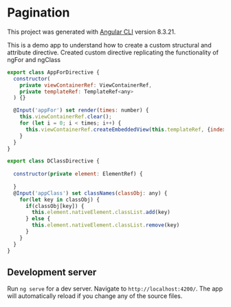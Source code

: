# Pagination

This project was generated with [Angular CLI](https://github.com/angular/angular-cli) version 8.3.21.

This is a demo app to understand how to create a custom structural and attribute directive. Created custom directive replicating the functionality of ngFor and ngClass

```javascript
export class AppForDirective {
  constructor(
    private viewContainerRef: ViewContainerRef,
    private templateRef: TemplateRef<any>
  ) {}

  @Input('appFor') set render(times: number) {
    this.viewContainerRef.clear();
    for (let i = 0; i < times; i++) {
      this.viewContainerRef.createEmbeddedView(this.templateRef, {index: i})
    }
  }
}
```


```javascript
export class DClassDirective {
 
  constructor(private element: ElementRef) { 
    
  }
  @Input('appClass') set classNames(classObj: any) {
    for(let key in classObj) {
      if(classObj[key]) {
        this.element.nativeElement.classList.add(key)
      } else {
        this.element.nativeElement.classList.remove(key)
      }
    }
  } 
}
```


## Development server

Run `ng serve` for a dev server. Navigate to `http://localhost:4200/`. The app will automatically reload if you change any of the source files.
